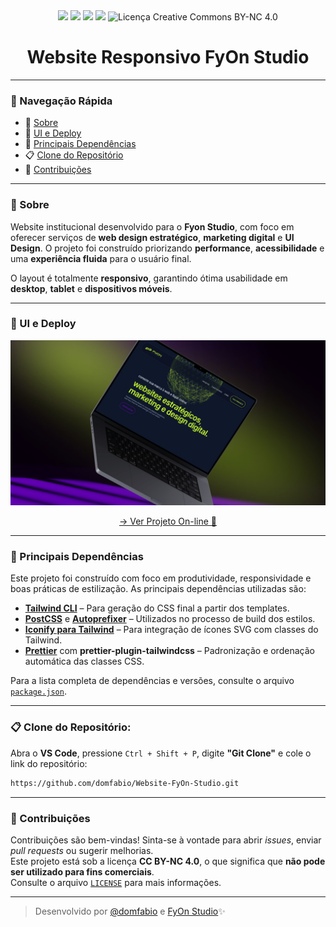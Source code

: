 <div align="center">
<img src="https://img.shields.io/static/v1?label=HTML&message=linguagem&color=orange&style=for-the-badge&logo=html5"/>

<img src="https://img.shields.io/static/v1?label=Tailwind&message=CSS&color=1DA9BB&style=for-the-badge&logo=tailwindcss"/>

<img src="https://img.shields.io/static/v1?label=JavaScript&message=linguagem&color=yellow&style=for-the-badge&logo=javascript"/>

<img src="http://img.shields.io/static/v1?label=STATUS&message=CONCLUIDO&color=GREEN&style=for-the-badge"/> 

<img src="https://img.shields.io/badge/License-CC--BY--NC%204.0-e74c3c?style=for-the-badge&logo=creativecommons" alt="Licença Creative Commons BY-NC 4.0"/>
</div>

<h1 align="center">Website Responsivo FyOn Studio</h1>

---

### 🧭 Navegação Rápida

- 📝 [Sobre](#-sobre)
- 🚀 [UI e Deploy](#-ui-e-deploy)
- 🧩 [Principais Dependências](#-principais-dependências)
- 📋 [Clone do Repositório](#-clone-do-repositório)
- 🤝 [Contribuições](#-contribuições)

---

### 📝 Sobre
Website institucional desenvolvido para o **Fyon Studio**, com foco em oferecer serviços de **web design estratégico**, **marketing digital** e **UI Design**. O projeto foi construído priorizando **performance**, **acessibilidade** e uma **experiência fluida** para o usuário final.

O layout é totalmente **responsivo**, garantindo ótima usabilidade em **desktop**, **tablet** e **dispositivos móveis**.

---

### 🚀 UI e Deploy
<div align="center">
<p >
  <img src="./src/img/thumb-fyon.jpg" width="720px" alt="Captura de tela do projeto" style="border: none;">
</p>

[→ Ver Projeto On-line 🔗](https://fyonstudio.com.br)

</div>

---
### 🧩 Principais Dependências

Este projeto foi construído com foco em produtividade, responsividade e boas práticas de estilização. As principais dependências utilizadas são:


- **[Tailwind CLI](https://tailwindcss.com/docs/installation/tailwind-cli)** – Para geração do CSS final a partir dos templates.
- **[PostCSS](https://postcss.org/)** e **[Autoprefixer](https://github.com/postcss/autoprefixer)** – Utilizados no processo de build dos estilos.
- **[Iconify para Tailwind](https://iconify.design/docs/usage/css/tailwind/tailwind4/)** – Para integração de ícones SVG com classes do Tailwind.
- **[Prettier](https://github.com/tailwindlabs/prettier-plugin-tailwindcss)** com **prettier-plugin-tailwindcss** – Padronização e ordenação automática das classes CSS.

Para a lista completa de dependências e versões, consulte o arquivo [`package.json`](./package.json).

---

### 📋 Clone do Repositório:

Abra o **VS Code**, pressione `Ctrl + Shift + P`, digite **"Git Clone"** e cole o link do repositório:
```sh
https://github.com/domfabio/Website-FyOn-Studio.git
```

---

### 🤝 Contribuições

Contribuições são bem-vindas! Sinta-se à vontade para abrir *issues*, enviar *pull requests* ou sugerir melhorias.  
Este projeto está sob a licença **CC BY-NC 4.0**, o que significa que **não pode ser utilizado para fins comerciais**.  
Consulte o arquivo [`LICENSE`](./LICENSE) para mais informações.

---

> Desenvolvido por [@domfabio](https://github.com/domfabio) e [FyOn Studio](https://fyonstudio.com.br)✨